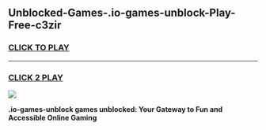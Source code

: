 
## Unblocked-Games-.io-games-unblock-Play-Free-c3zir
<h3>
<a href="https://premium76.site?title=.io-games-unblock&ref=22A">CLICK TO PLAY</a></h3>
<hr>

<h3>
<a href="https://premium76.site?title=.io-games-unblock&ref=22A">CLICK 2 PLAY</a>
  
</h3>

<a href="https://premium76.site?title=.io-games-unblock&ref=22A"><img src="https://clearcache.store/games.png"></a>


**.io-games-unblock games unblocked: Your Gateway to Fun and Accessible Online Gaming**
